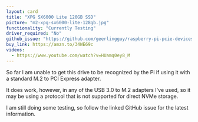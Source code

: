 ```yaml
---
layout: card
title: "XPG SX6000 Lite 120GB SSD"
picture: "m2-xpg-sx6000-lite-128gb.jpg"
functionality: "Currently Testing"
driver_required: "No"
github_issue: "https://github.com/geerlingguy/raspberry-pi-pcie-devices/issues/48"
buy_link: https://amzn.to/34WE69c
videos:
  - https://www.youtube.com/watch?v=HUamq0ey8_M
---
```

So far I am unable to get this drive to be recognized by the Pi if using it with a standard M.2 to PCI Express adapter.

It does work, however, in any of the USB 3.0 to M.2 adapters I've used, so it may be using a protocol that is not supported for direct NVMe storage.

I am still doing some testing, so follow the linked GitHub issue for the latest information.
